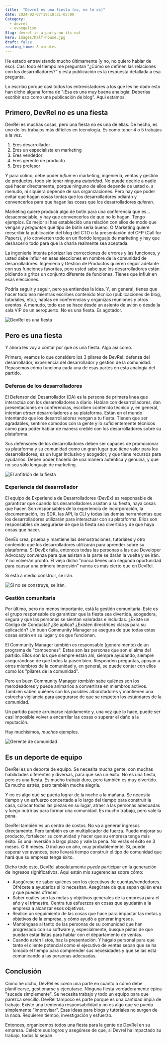 ```yaml
---
title:  "Devrel es una fiesta (no, no lo es)"
date: 2024-02-07T19:18:31-05:00
Category:
  - devrel
  - evangelism
Slug: devrel-is-a-party-no-its-not
hero: images/half-house.jpg
draft: false
reading_time: 8 minutes
---
```


He estado entrevistando mucho últimamente (y no, no quiero hablar de eso). Casi todo el tiempo me preguntan "¿Cómo se definen las relaciones con los desarrolladores?" y esta publicación es la respuesta detallada a esa pregunta.

Lo escribo porque casi todos los entrevistadores a los que les he dado esto han dicho alguna forma de "¡Esa es una muy buena analogía! Deberías escribir eso como una publicación de blog". Aqui estamos.

## Primero, DevRel _no_ es una fiesta

DevRel es muchas cosas, pero una fiesta no es una de ellas. De hecho, es uno de los trabajos más difíciles en tecnología. Es como tener 4 o 5 trabajos a la vez.
1. Eres desarrollador
2. Eres un especialista en marketing
3. Eres vendedor
4. Eres gerente de producto
5. Eres profesor

Y para colmo, debe poder *influir* en marketing, ingeniería, ventas y gestión de productos, todo sin tener ninguna *autoridad*. No puede decirle a nadie qué hacer directamente, porque ninguno de ellos depende de usted o, a menudo, ni siquiera depende de sus organizaciones. Pero hay que poder evitar que hagan cosas tontas que los desarrolladores odiarán y convencerlos para que hagan las cosas que los desarrolladores *quieren*.

Marketing quiere producir algo de botín para una conferencia que es... desaconsejable, y hay que convencerlos de que no lo hagan. Tengo ejemplos. Es mejor si has establecido una relación con ellos de modo que vengan y *pregunten* qué tipo de botín sería bueno. O Marketing quiere reescribir la publicación del blog del CTO o la presentación del CFP (Call for Papers), y lo convierten todo en un florido lenguaje de marketing y hay que deshacerlo todo para que la charla realmente sea aceptada.

La ingeniería intenta priorizar las correcciones de errores y las funciones, y usted debe influir en esas elecciones en nombre de la comunidad de desarrolladores. Ingeniería y Gestión de Productos quieren seguir adelante con sus funciones favoritas, pero usted sabe que los desarrolladores están pidiendo a gritos un conjunto diferente de funciones. Tienes que influir en esas elecciones.

Podría seguir y seguir, pero ya entiendes la idea. Y, en general, tienes que hacer todo eso mientras escribes contenido técnico (publicaciones de blog, tutoriales, etc.), hablas en conferencias y organizas reuniones y otros eventos. A menudo, todo eso se hace desde un asiento de avión o desde la sala VIP de un aeropuerto. No es una fiesta. Es agotador.

![DevRel es una fiesta](images/IMG_5406.png)

## Pero es una fiesta

Y ahora les voy a contar por qué *es* una fiesta. Algo así como.

Primero, veamos lo que considero los 3 pilares de DevRel: defensa del desarrollador, experiencia del desarrollador y gestión de la comunidad. Repasemos cómo funciona cada una de esas partes en esta analogía del partido.

### Defensa de los desarrolladores

El Defensor del Desarrollador (DA) es la persona de primera línea que interactúa con los desarrolladores a diario. Hablan con desarrolladores, dan presentaciones en conferencias, escriben contenido técnico y, en general, intentan *atraer* desarrolladores a su plataforma. Están en el mundo intentando que los desarrolladores vengan a tu fiesta. Tienen que ser agradables, sentirse cómodos con la gente y lo suficientemente técnicos como para poder hablar de manera creíble con los desarrolladores sobre su plataforma.

Sus defensores de los desarrolladores deben ser capaces de promocionar su plataforma y su comunidad como un gran lugar que tiene valor para los desarrolladores, es un lugar inclusivo y acogedor, y que tiene recursos para ayudarlos. Deben poder hacerlo de una manera auténtica y genuina, y que no sea sólo lenguaje de marketing.

![El anfitrión de la fiesta](images/istockphoto-814293028-612x612.jpg)

### Experiencia del desarrollador

El equipo de Experiencia de Desarrolladores (DevEx) es responsable de garantizar que cuando los desarrolladores asistan a su fiesta, haya cosas que hacer. Son responsables de la experiencia de incorporación, la documentación, los SDK, las API, la CLI y todas las demás herramientas que los desarrolladores utilizarán para interactuar con su plataforma. Ellos son responsables de asegurarse de que la fiesta sea divertida y de que haya cosas que hacer.

DevEx crea, prueba y mantiene las demostraciones, tutoriales y otro contenido que los desarrolladores utilizarán para aprender sobre su plataforma. Si DevEx falla, entonces todas las personas a las que Developer Advocacy convenza para que asistan a la parte se darán la vuelta y se irán. Y no volverán pronto. El viejo dicho "nunca tienes una segunda oportunidad para causar una primera impresión" nunca es más cierto que en DevRel.

Si está a medio construir, se irán.

![Si no se construye, se irán.](images/half-built.jpg)

### Gestión comunitaria

Por último, pero no menos importante, está la gestión comunitaria. Este es el grupo responsable de garantizar que la fiesta sea divertida, acogedora, segura y que las personas se sientan valoradas e incluidas. ¿Existe un Código de Conducta? ¿Se aplica? ¿Existen directrices claras para su aplicación? Un buen Community Manager se asegura de que todas estas cosas estén en su lugar y de que funcionen.

El Community Manager también es responsable (generalmente) de un programa de "campeones". Estas son las personas que son el alma del partido. Ellos son los que siempre están ahí, siempre ayudando, siempre asegurándose de que todos la pasen bien. Responden preguntas, apoyan a otros miembros de la comunidad y, en general, se puede contar con ellos como los "pilares de la comunidad".

Pero un buen Community Manager *también* sabe quiénes son los merodeadores y puede animarlos a convertirse en miembros activos. También saben quiénes son los posibles alborotadores y mantienen una estrecha vigilancia para asegurarse de que se respeten los estándares de la comunidad.

Un partido puede arruinarse rápidamente y, una vez que lo hace, puede ser casi imposible volver a encarrilar las cosas o superar el daño a la reputación.

Hay muchísimos, *muchos* ejemplos.

![Gerente de comunidad](images/stones.jpg)

## Es un deporte de equipo

DevRel es un deporte de equipo. Se necesita mucha gente, con muchas habilidades diferentes y diversas, para que sea un éxito. No es una fiesta, pero es una fiesta. Es mucho trabajo duro, pero también es muy divertido. Es mucho estrés, pero también mucha alegría.

Y no es algo que se pueda lograr de la noche a la mañana. Se necesita tiempo y un esfuerzo concertado a lo largo del tiempo para construir la casa, colocar todas las piezas en su lugar, atraer a las personas adecuadas y luego nutrirlas para formar una comunidad. Es mucho trabajo, pero vale la pena.

DevRel también es un centro de costos. No va a generar ingresos directamente. Pero también es un multiplicador de fuerza. Puede mejorar su producto, fortalecer su comunidad y hacer que su empresa tenga más éxito. Es una inversión a largo plazo y vale la pena. No verás el éxito en 3 meses. O 6 meses. O incluso un año, muy probablemente. Sí, puede esperar ver avances, pero llevará tiempo construir el tipo de comunidad que hará que su empresa tenga éxito.

Dicho todo esto, DevRel absolutamente *puede* participar en la generación de ingresos significativos. Aquí están mis sugerencias sobre cómo:
- Asegúrese de saber quiénes son los ejecutivos de cuentas/vendedores. Ofrécete a ayudarlos si lo necesitan. Asegúrate de que sepan quién eres y qué puedes ofrecer.
- Saber cuáles son las metas y objetivos generales de la empresa para el año y el trimestre. Centra tus esfuerzos en cosas que ayudarán a la empresa a alcanzar esos objetivos.
- Realice un seguimiento de las cosas que hace para impactar las metas y objetivos de la empresa, y cómo ayudó a generar ingresos.
- Manténgase al tanto de las personas de su comunidad que han progresado con su software y, especialmente, busque pistas de que puedan estar listas para hablar con el departamento de ventas.
- Cuando *estén* listos, haz la presentación. Y hágalo personal para que tanto el cliente potencial como el ejecutivo de ventas sepan que se ha tomado el tiempo para comprender sus necesidades y que se las está comunicando a las personas adecuadas.

## Conclusión

Como he dicho, DevRel es *como* una parte en cuanto a cómo debe planificarse, gestionarse y ejecutarse. Ninguna fiesta verdaderamente épica "sucede simplemente". Se necesita trabajo y todo un equipo para que parezca sencillo. DevRel tampoco es parte porque es una cantidad impía de trabajo. Existe una tremenda responsabilidad y no es algo que se pueda simplemente "improvisar". Esas ideas para blogs y tutoriales no surgen de la nada. Requieren tiempo, investigación y esfuerzo.

Entonces, organicemos todos una fiesta para la gente de DevRel en su empresa. Celebre sus logros y asegúrese de que, si Devrel ha impactado su trabajo, todos lo sepan. 
